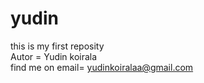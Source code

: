 # yudin
this is my first reposity
<br>
Autor = Yudin koirala
<br>
find me on email= yudinkoiralaa@gmail.com
